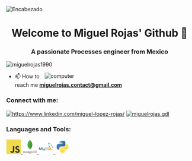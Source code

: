 ![Encabezado](https://visme.co/blog/wp-content/uploads/2016/04/Header-5.gif)
<h1 align="center">Welcome to Miguel Rojas' Github 👋</h1>
<h3 align="center">A passionate Processes engineer from Mexico</h3>

<p align="left"> <img src="https://komarev.com/ghpvc/?username=miguelrojas1990&label=Profile%20views&color=0e75b6&style=flat" alt="miguelrojas1990" /> </p>

<img align="right" alt="computer" width="400" src="https://media3.giphy.com/media/W3gBRWTDhCqhw0NgkL/giphy.gif">

- 📫 How to reach me **miguelrojas.contact@gmail.com**

<h3 align="left">Connect with me:</h3>
<p align="left">
<a href="https://www.linkedin.com/in/miguel-lopez-rojas/" target="blank"><img align="center" src="https://raw.githubusercontent.com/rahuldkjain/github-profile-readme-generator/master/src/images/icons/Social/linked-in-alt.svg" alt="https://www.linkedin.com/miguel-lopez-rojas/" height="30" width="40" /></a>
<a href="https://instagram.com/miguelrojas.gdl" target="blank"><img align="center" src="https://raw.githubusercontent.com/rahuldkjain/github-profile-readme-generator/master/src/images/icons/Social/instagram.svg" alt="miguelrojas.gdl" height="30" width="40" /></a>
</p>



<h3 align="left">Languages and Tools:</h3>
<p align="left"> <a href="https://developer.mozilla.org/en-US/docs/Web/JavaScript" target="_blank" rel="noreferrer"> <img src="https://raw.githubusercontent.com/devicons/devicon/master/icons/javascript/javascript-original.svg" alt="javascript" width="40" height="40"/> </a> <a href="https://www.mongodb.com/" target="_blank" rel="noreferrer"> <img src="https://raw.githubusercontent.com/devicons/devicon/master/icons/mongodb/mongodb-original-wordmark.svg" alt="mongodb" width="40" height="40"/> </a> <a href="https://www.mysql.com/" target="_blank" rel="noreferrer"> <img src="https://raw.githubusercontent.com/devicons/devicon/master/icons/mysql/mysql-original-wordmark.svg" alt="mysql" width="40" height="40"/> </a> <a href="https://www.python.org" target="_blank" rel="noreferrer"> <img src="https://raw.githubusercontent.com/devicons/devicon/master/icons/python/python-original.svg" alt="python" width="40" height="40"/> </a> </p>

